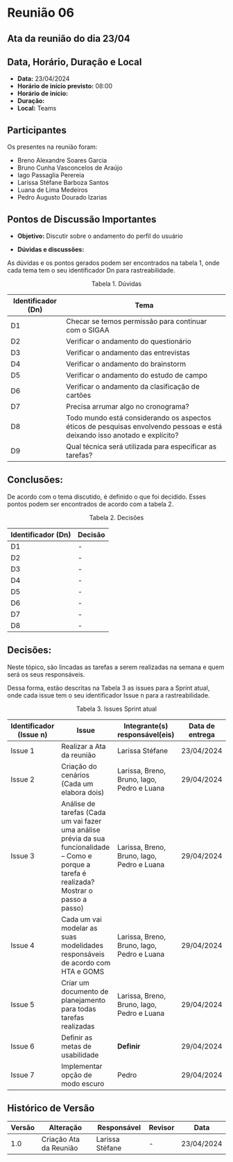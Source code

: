 # Reunião 06

## Ata da reunião do dia 23/04

## Data, Horário, Duração e Local

- **Data:** 23/04/2024
- **Horário de início previsto:** 08:00
- **Horário de início:** 
- **Duração:** 
- **Local:** Teams


## Participantes

Os presentes na reunião foram:

- Breno Alexandre Soares Garcia
- Bruno Cunha Vasconcelos de Araújo
- Iago Passaglia Perereia
- Larissa Stéfane Barboza Santos
- Luana de Lima Medeiros
- Pedro Augusto Dourado Izarias

## Pontos de Discussão Importantes

- **Objetivo:** Discutir sobre o andamento do perfil do usuário

- **Dúvidas e discussões:**

As dúvidas e os pontos gerados podem ser encontrados na tabela 1, onde cada tema tem o seu identificador Dn para rastreabilidade.

<p align="center"> Tabela 1. Dúvidas </p>

| Identificador (Dn) | Tema                                                                                                              |
| ------------------ | ----------------------------------------------------------------------------------------------------------------- |
| D1                 | Checar  se temos permissão para continuar com o SIGAA                                                                     |
| D2                 | Verificar o andamento do questionário                                                                                |
| D3                 | Verificar o andamento das entrevistas                              |
| D4                 | Verificar o andamento do brainstorm                              |
| D5                | Verificar o andamento do estudo de campo                                                |
| D6               | Verificar o andamento da clasificação de cartões                          |
| D7               | Precisa arrumar algo no cronograma?                        |
| D8               | Todo mundo está considerando os aspectos éticos de pesquisas envolvendo pessoas e está deixando isso anotado e explícito?                        |
| D9               | Qual técnica será utilizada para especificar as tarefas?                        |



## Conclusões: 

De acordo com o tema discutido, é definido o que foi decidido. Esses pontos podem ser encontrados de acordo com a tabela 2.

<p align="center"> Tabela 2. Decisões </p>

| Identificador (Dn) | Decisão |
| - | - |
| D1 | -   | 
| D2 | -  |
| D3 | -   | 
| D4 | -  |
| D5 | -   | 
| D6 | -  |
| D7 | -   | 
| D8 | -   | 


## Decisões:

Neste tópico, são lincadas as tarefas a serem realizadas na semana e quem será os seus responsáveis.

Dessa forma, estão descritas na Tabela 3 as issues para a Sprint atual, onde cada issue tem o seu identificador Issue n para a rastreabilidade.

<p align="center"> Tabela 3. Issues Sprint atual </p>

| Identificador (Issue n) | Issue                                                                             | Integrante(s) responsável(eis) | Data de entrega |
| ----------------------- | --------------------------------------------------------------------------------- | ------------------------------ | --------------- |
| Issue 1                 | Realizar a Ata da reunião                                                         |     Larissa Stéfane          | 23/04/2024      |
| Issue 2                 | Criação do cenários  (Cada um elabora dois)                                   | Larissa, Breno,  Bruno, Iago, Pedro e Luana               | 29/04/2024      |
| Issue 3                 |   Análise de tarefas (Cada um vai fazer uma análise prévia da sua funcionalidade – Como e porque a tarefa é realizada? Mostrar o passo a passo)                                            | Larissa, Breno,  Bruno, Iago, Pedro e Luana              | 29/04/2024      |
| Issue 4                 | Cada um vai modelar as suas modelidades responsáveis de acordo com HTA e GOMS                                                                | Larissa, Breno,  Bruno, Iago, Pedro e Luana                | 29/04/2024      |
| Issue 5                 | Criar um documento de planejamento para todas tarefas realizadas                                                                | Larissa, Breno,  Bruno, Iago, Pedro e Luana                   | 29/04/2024      |
| Issue 6                 | Definir as metas de usabilidade                          |  **Definir**                   | 29/04/2024      |
| Issue 7                 | Implementar opção de modo escuro                                                 |     Pedro          | 29/04/2024      |

## Histórico de Versão

| Versão | Alteração                         | Responsável     | Revisor               | Data       |
| ------ | --------------------------------- | --------------- | --------------------- | ---------- |
| 1.0    | Criação  Ata da Reunião | Larissa Stéfane | -       | 23/04/2024 |
